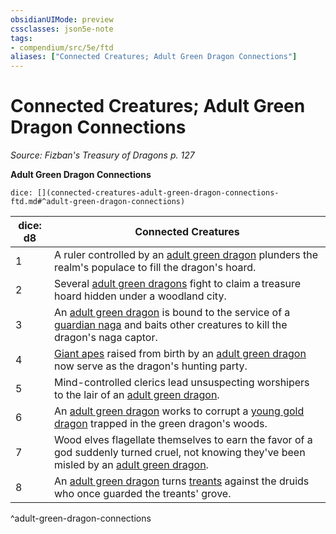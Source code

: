 ```yaml
---
obsidianUIMode: preview
cssclasses: json5e-note
tags:
- compendium/src/5e/ftd
aliases: ["Connected Creatures; Adult Green Dragon Connections"]
---
```

# Connected Creatures; Adult Green Dragon Connections
*Source: Fizban's Treasury of Dragons p. 127* 

**Adult Green Dragon Connections**

`dice: [](connected-creatures-adult-green-dragon-connections-ftd.md#^adult-green-dragon-connections)`

| dice: d8 | Connected Creatures |
|----------|---------------------|
| 1 | A ruler controlled by an [adult green dragon](/Systems/5e/bestiary/dragon/adult-green-dragon.md) plunders the realm's populace to fill the dragon's hoard. |
| 2 | Several [adult green dragons](/Systems/5e/bestiary/dragon/adult-green-dragon.md) fight to claim a treasure hoard hidden under a woodland city. |
| 3 | An [adult green dragon](/Systems/5e/bestiary/dragon/adult-green-dragon.md) is bound to the service of a [guardian naga](/Systems/5e/bestiary/monstrosity/guardian-naga.md) and baits other creatures to kill the dragon's naga captor. |
| 4 | [Giant apes](/Systems/5e/bestiary/beast/giant-ape.md) raised from birth by an [adult green dragon](/Systems/5e/bestiary/dragon/adult-green-dragon.md) now serve as the dragon's hunting party. |
| 5 | Mind-controlled clerics lead unsuspecting worshipers to the lair of an [adult green dragon](/Systems/5e/bestiary/dragon/adult-green-dragon.md). |
| 6 | An [adult green dragon](/Systems/5e/bestiary/dragon/adult-green-dragon.md) works to corrupt a [young gold dragon](/Systems/5e/bestiary/dragon/young-gold-dragon.md) trapped in the green dragon's woods. |
| 7 | Wood elves flagellate themselves to earn the favor of a god suddenly turned cruel, not knowing they've been misled by an [adult green dragon](/Systems/5e/bestiary/dragon/adult-green-dragon.md). |
| 8 | An [adult green dragon](/Systems/5e/bestiary/dragon/adult-green-dragon.md) turns [treants](/Systems/5e/bestiary/plant/treant.md) against the druids who once guarded the treants' grove. |
^adult-green-dragon-connections